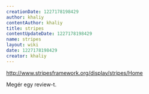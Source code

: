 ```yaml
---
creationDate: 1227178198429 
author: khaliy 
contentAuthor: khaliy 
title: stripes 
contentUpdateDate: 1227178198429 
name: stripes 
layout: wiki 
date: 1227178198429 
creator: khaliy 
---
```

http://www.stripesframework.org/display/stripes/Home

Megér egy review-t.
